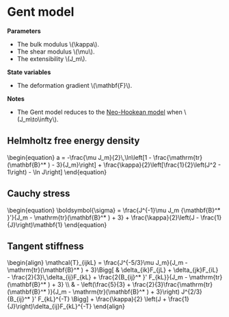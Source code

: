 # Gent model

**Parameters**

- The bulk modulus \\(\\kappa\\).
- The shear modulus \\(\\mu\\).
- The extensibility \\(J_m\\).

**State variables**

- The deformation gradient \\(\\mathbf{F}\\).

**Notes**

- The Gent model reduces to the [Neo-Hookean model](neo-hookean.md) when \\(J_m\to\infty\\).

## Helmholtz free energy density

\\begin{equation}
    a = -\\frac{\\mu J_m}{2}\\,\\ln\\left[1 - \\frac{\\mathrm{tr}(\\mathbf{B}^* ) - 3}{J_m}\\right] + \\frac{\\kappa}{2}\\left[\\frac{1}{2}\\left(J^2 - 1\\right) - \\ln J\\right]
\\end{equation}

## Cauchy stress

\\begin{equation}
    \\boldsymbol{\\sigma} = \\frac{J^{-1}\\mu J_m {\\mathbf{B}^* }'}{J_m - \\mathrm{tr}(\\mathbf{B}^* ) + 3} + \\frac{\\kappa}{2}\\left(J - \\frac{1}{J}\\right)\\mathbf{1}
\\end{equation}

## Tangent stiffness

\\begin{align}
    \\mathcal{T}\_{ijkL} = \\frac{J^{-5/3}\\mu J_m}{J_m - \\mathrm{tr}(\\mathbf{B}^* ) + 3}\\Bigg[ & \\delta\_{ik}F\_{jL} + \\delta\_{jk}F\_{iL} - \\frac{2}{3}\\,\\delta\_{ij}F\_{kL} + \\frac{2{B\_{ij}^* }' F\_{kL}}{J_m - \\mathrm{tr}(\\mathbf{B}^* ) + 3} \\\\ & - \\left(\\frac{5}{3} + \\frac{2}{3}\\frac{\\mathrm{tr}(\\mathbf{B}^* )}{J_m - \\mathrm{tr}(\\mathbf{B}^* ) + 3}\\right) J^{2/3} {B\_{ij}^* }' F\_{kL}^{-T} \\Bigg] + \\frac{\\kappa}{2} \\left(J + \\frac{1}{J}\\right)\\delta\_{ij}F\_{kL}^{-T}
\\end{align}
